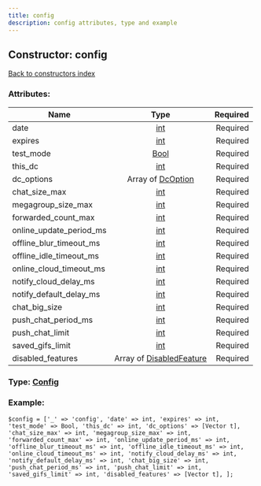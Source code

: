 ```yaml
---
title: config
description: config attributes, type and example
---
```

## Constructor: config  
[Back to constructors index](index.md)



### Attributes:

| Name     |    Type       | Required |
|----------|:-------------:|---------:|
|date|[int](../types/int.md) | Required|
|expires|[int](../types/int.md) | Required|
|test\_mode|[Bool](../types/Bool.md) | Required|
|this\_dc|[int](../types/int.md) | Required|
|dc\_options|Array of [DcOption](../types/DcOption.md) | Required|
|chat\_size\_max|[int](../types/int.md) | Required|
|megagroup\_size\_max|[int](../types/int.md) | Required|
|forwarded\_count\_max|[int](../types/int.md) | Required|
|online\_update\_period\_ms|[int](../types/int.md) | Required|
|offline\_blur\_timeout\_ms|[int](../types/int.md) | Required|
|offline\_idle\_timeout\_ms|[int](../types/int.md) | Required|
|online\_cloud\_timeout\_ms|[int](../types/int.md) | Required|
|notify\_cloud\_delay\_ms|[int](../types/int.md) | Required|
|notify\_default\_delay\_ms|[int](../types/int.md) | Required|
|chat\_big\_size|[int](../types/int.md) | Required|
|push\_chat\_period\_ms|[int](../types/int.md) | Required|
|push\_chat\_limit|[int](../types/int.md) | Required|
|saved\_gifs\_limit|[int](../types/int.md) | Required|
|disabled\_features|Array of [DisabledFeature](../types/DisabledFeature.md) | Required|



### Type: [Config](../types/Config.md)


### Example:

```
$config = ['_' => 'config', 'date' => int, 'expires' => int, 'test_mode' => Bool, 'this_dc' => int, 'dc_options' => [Vector t], 'chat_size_max' => int, 'megagroup_size_max' => int, 'forwarded_count_max' => int, 'online_update_period_ms' => int, 'offline_blur_timeout_ms' => int, 'offline_idle_timeout_ms' => int, 'online_cloud_timeout_ms' => int, 'notify_cloud_delay_ms' => int, 'notify_default_delay_ms' => int, 'chat_big_size' => int, 'push_chat_period_ms' => int, 'push_chat_limit' => int, 'saved_gifs_limit' => int, 'disabled_features' => [Vector t], ];
```